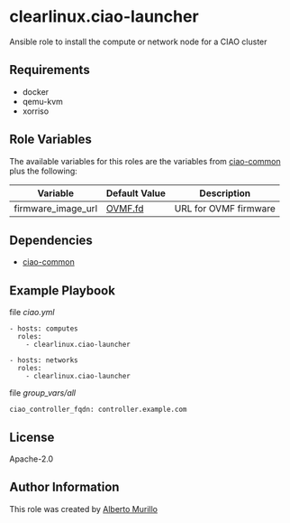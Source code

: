 # clearlinux.ciao-launcher
Ansible role to install the compute or network node for a CIAO cluster

## Requirements
* docker
* qemu-kvm
* xorriso

## Role Variables
The available variables for this roles are the variables from [ciao-common](../ciao-common) plus the following:

Variable  | Default Value | Description
--------  | ------------- | -----------
firmware_image_url | [OVMF.fd](https://download.clearlinux.org/image/OVMF.fd) | URL for OVMF firmware

## Dependencies
* [ciao-common](../ciao-common)

## Example Playbook
file *ciao.yml*
```
- hosts: computes
  roles:
    - clearlinux.ciao-launcher

- hosts: networks
  roles:
    - clearlinux.ciao-launcher
```

file *group_vars/all*
```
ciao_controller_fqdn: controller.example.com
```

## License
Apache-2.0

## Author Information
This role was created by [Alberto Murillo](alberto.murillo.silva@intel.com)

